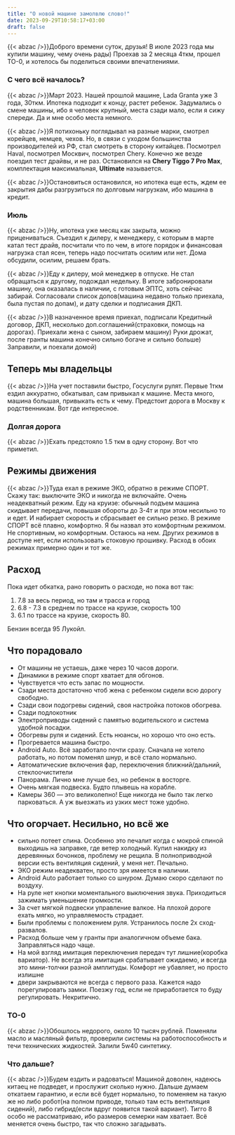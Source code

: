 ```yaml
---
title: "О новой машине замолвлю слово!"
date: 2023-09-29T10:58:17+03:00
draft: false
---
```

{{< abzac />}}Доброго времени суток, друзья! В июле 2023 года мы купили машину, чему очень рады) Проехав за 2 месяца 4ткм, прошел ТО-0, и хотелось бы поделиться своими впечатлениями.
<!--more-->
### C чего всё началось?
{{< abzac />}}Март 2023. Нашей прошлой машине, Lada Granta уже 3 года, 30ткм. Ипотека подходит к концу, растет ребенок. Задумались о смене машины, ибо я человек крупный, места сзади мало, если я сижу спереди. Да и мне особо места немного.

{{< abzac />}}Я потихоньку поглядывал на разные марки, смотрел корейцев, немцев, чехов. Но, в связи с уходом большинства производителей из РФ, стал смотреть в сторону китайцев. Посмотрел Haval, посмотрел Москвич, посмотрел Chery. Конечно же везде поездил тест драйвы, и не раз. Остановился на **Chery Tiggo 7 Pro Max**, комплектация максимальная, **Ultimate** называется.

{{< abzac />}}Остановиться остановился, но ипотека еще есть, ждем ее закрытия дабы разгрузиться по долговым нагрузкам, ибо машина в кредит.

### Июль
{{< abzac />}}Ну, ипотека уже месяц как закрыта, можно прицениваться. Съездил к дилеру, к менеджеру, с которым в марте катал тест драйв, посчитали что по чем, в итоге порядок и финансовая нагрузка стал ясен, теперь надо посчитать осилим или нет. Дома обсудили, осилим, решаем брать. 

{{< abzac />}}Еду к дилеру, мой менеджер в отпуске. Не стал обращаться к другому, подождал недельку. В итоге забронировали машину, она оказалась в наличии, с готовым ЭПТС, хоть сейчас забирай. Согласовали список допов(машина недавно только приехала, была пустая по допам), и дату сделки и подписания ДКП.

{{< abzac />}}В назначенное время приехал, подписали Кредитный договор, ДКП, несколько доп.соглашений(страховки, помощь на дорогах). Приехали жена с сыном, забираем машину) Руки дрожат, после гранты машина конечно сильно богаче и сильно больше) Заправили, и поехали домой)
## Теперь мы владельцы
{{< abzac />}}На учет поставили быстро, Госуслуги рулят. Первые 1ткм ездил аккуратно, обкатывал, сам привыкал к машине. Места много, машина большая, привыкать есть к чему. Предстоит дорога в Москву к родственникам. Вот где интересное.
### Долгая дорога
{{< abzac />}}Ехать предстояло 1.5 ткм в одну сторону. Вот что приметил.
## Режимы движения
{{< abzac />}}Туда ехал в режиме ЭКО, обратно в режиме СПОРТ.  Скажу так: выключите ЭКО и никогда не включайте. Очень неадекватный режим. Еду на круизе: обычный подъем машина скидывает передачи, повышая обороты до 3-4т и при этом несильно то и едет. И набирает скорость и сбрасывает ее сильно резко. В режиме СПОРТ всё плавно, комфортно. Я бы назвал это комфортным режимом. Не спортивным, но комфортным. Остаюсь на нем. Других режимов в доступе нет, если использовать стоковую прошивку. Расход в обоих режимах примерно один и тот же.
## Расход
Пока идет обкатка, рано говорить о расходе, но пока вот так:
1. 7.8 за весь период, но там и трасса и город
2. 6.8 - 7.3 в среднем по трассе на круизе, скорость 100
3. 6.1 по трассе на круизе, скорость 80.

Бензин всегда 95 Лукойл.

## Что порадовало
- От машины не устаешь, даже через 10 часов дороги.
- Динамики в режиме спорт хватает для обгонов.
- Чувствуется что есть запас по мощности.
- Сзади места достаточно чтоб жена с ребенком сидели всю дорогу свободно.
- Сзади свои подогревы сидений, своя настройка потоков обогрева.
- Сзади подлокотник
- Электроприводы сидений с памятью водительского и система удобной посадки.
- Обогревы руля и сидений. Есть нюансы, но хорошо что оно есть.
- Прогревается машина быстро.
- Android Auto. Всё заработало почти сразу. Сначала не хотело работать, но потом поменял шнур, и всё стало нормально.
- Автоматические включения фар, переключения ближний/дальний, стеклоочистители
- Панорама. Лично мне лучше без, но ребенок в восторге.
- Очень мягкая подвеска. Будто плывешь на корабле.
- Камеры 360 — это великолепно! Еще никогда не было так легко парковаться. А уж выезжать из узких мест тоже удобно.

## Что огорчает. Несильно, но всё же
- сильно потеет спина. Особенно это печалит когда с мокрой спиной выходишь на заправке, где ветер холодный. Купил накидку из деревянных бочонков, проблему не рещила. В полноприводной версии есть вентиляция сидений, у меня нет. Печально.
- ЭКО режим неадекватен, просто зря имеется в наличии.
- Android Auto работает только со шнуром. Думаю скоро сделают по воздуху.
- На руле нет кнопки моментального выключения звука. Приходиться зажимать уменьшение громкости.
- За счет мягкой подвески управление валкое. На плохой дороге ехать мягко, но управляемость страдает.
- Были проблемы с положением руля. Устранилось после 2х сход-развалов.
- Расход больше чем у гранты при аналогичном объеме бака. Заправляться надо чаще.
- На мой взгляд имитация переключения передач тут лишние(коробка вариатор). Не всегда эта имитация срабатывает ожидаемо, и всегда это мини-толчки разной амплитуды. Комфорт не убавляет, но просто излишне
- двери закрываются не всегда с первого раза. Кажется надо порегулировать замки. Поезжу год, если не приработается то буду регулировать. Некритично.
### ТО-0
{{< abzac />}}Обошлось недорого, около 10 тысяч рублей. Поменяли масло и масляный фильтр, проверили системы на работоспособность и течи технических жидкостей. Залили 5w40 синтетику.

### Что дальше?
{{< abzac />}}Будем ездить и радоваться! Машиной доволен, надеюсь китаец не подведет, и прослужит сколько нужно.
Дальше думаем откатаем гарантию, и если всё будет нормально, то поменяем на такую же но либо робот(на полном приводе, только там есть вентиляция сидений), либо гибрид(если вдруг появится такой вариант). Тигго 8 особо не рассматриваю, ибо размеров семерки нам хватает. Всё меняется очень быстро, так что сложно загадывать.
